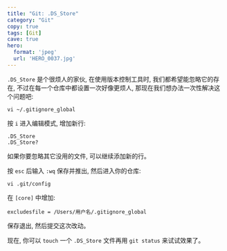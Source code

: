 ```yaml
---
title: "Git: .DS_Store"
category: "Git"
copy: true
tags: [Git]
cave: true
hero:
  format: 'jpeg'
  url: 'HERO_0037.jpg'
---
```

`.DS_Store` 是个很烦人的家伙, 在使用版本控制工具时, 我们都希望能忽略它的存在, 不过在每一个仓库中都设置一次好像更烦人, 那现在我们想办法一次性解决这个问题吧:

```console
vi ~/.gitignore_global
```

按 `i` 进入编辑模式, 增加新行:

```console
.DS_Store
.DS_Store?
```

如果你要忽略其它没用的文件, 可以继续添加新的行。

按 `esc` 后输入 `:wq` 保存并推出, 然后进入你的仓库:

```console
vi .git/config
```

在 `[core]` 中增加:

```console
excludesfile = /Users/用户名/.gitignore_global
```

保存退出, 然后提交这次改动。

现在, 你可以 `touch` 一个 `.DS_Store` 文件再用 `git status` 来试试效果了。

